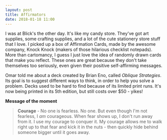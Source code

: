```yaml
---
layout: post
title: Affirmators
date: 2018-01-18 11:00
---
```


I was at Blick's the other day.  It's like my candy store.  They've got art supplies, some crafting supplies, and a lot of the cute stationery store stuff that I love.  I picked up a box of Affirmation Cards, made by the awesome company, Knock Knock (makers of those hilarious checklist notepads).  More than cartomancy, I guess I just love the idea of randomly drawn cards that make you reflect.  These ones are great because they don't take themselves too seriously, even given their positive self-affirming messages.

Omar told me about a deck created by Brian Eno, called *Oblique Strategies*.  Its goal is to suggest different ways to think, in order to help you solve a problem.  Decks used to be hard to find because of its limited print runs.  It's now being printed in its 5th edition, but still costs over $50 - yikes!

**Message of the moment**

> **Courage** - No one is fearless.  No one.  But even though I'm not fearless, I *am* courageous.  When fear shows up, I don't run away from it.  I use my courage to conquer it.  My courage allows me to walk right up to that fear and kick it in the nuts - then quickly hide behind someone bigger until it goes away.
